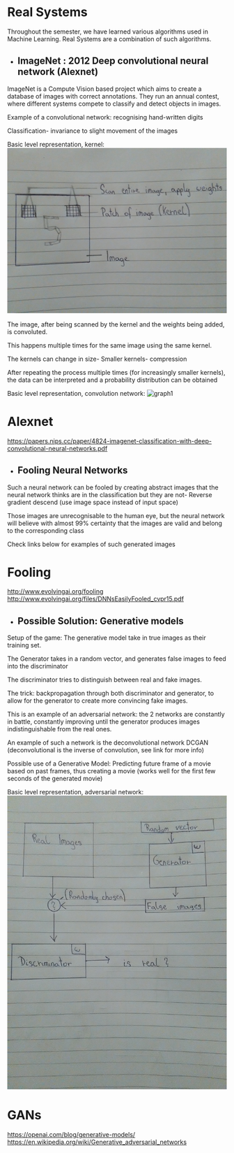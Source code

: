 # Real Systems

Throughout the semester, we have learned various algorithms used in Machine Learning. Real Systems are a combination of such algorithms.

- ## ImageNet : 2012 Deep convolutional neural network (Alexnet)

ImageNet is a Compute Vision based project which aims to create a database of images with correct annotations. They run an annual contest, where different systems compete to classify and detect objects in images.

Example of a convolutional network: recognising hand-written digits

Classification- invariance to slight movement of the images

Basic level representation, kernel:
![graph1](/img/lecture-24/Kernel.jpg)


The image, after being scanned by the kernel and the weights being added, is convoluted.

This happens multiple times for the same image using the same kernel.

The kernels can change in size-
Smaller kernels- compression

After repeating the process multiple times (for increasingly smaller kernels), the data can be interpreted and a probability distribution can be obtained

Basic level representation, convolution network:
![graph1](/img/lecture-24/Convolution.jpg)




# Alexnet
https://papers.nips.cc/paper/4824-imagenet-classification-with-deep-convolutional-neural-networks.pdf



- ## Fooling Neural Networks

Such a neural network can be fooled by creating abstract images that the neural network thinks are in the classification but they are not- Reverse gradient descend
(use image space instead of input space)

Those images are unrecognisable to the human eye, but the neural network will believe with almost 99% certainty that the images are valid and belong to the corresponding class

Check links below for examples of such generated images


# Fooling
http://www.evolvingai.org/fooling
http://www.evolvingai.org/files/DNNsEasilyFooled_cvpr15.pdf

- ## Possible Solution: Generative models

Setup of the game:
The generative model take in true images as their training set.

The Generator takes in a random vector, and generates false images to feed into the discriminator

The discriminator tries to distinguish between real and fake images.

The trick:  backpropagation through both discriminator and generator, to allow for the generator to create more convincing fake images.

This is an example of an adversarial network: the 2 networks are constantly in battle, constantly improving until the generator produces images indistinguishable from the real ones.

An example of such a network is the deconvolutional network DCGAN (deconvolutional is the inverse of convolution, see link for more info)

Possible use of a Generative Model:
Predicting future frame of a movie based on past frames, thus creating a movie (works well for the first few seconds of the generated movie)

Basic level representation, adversarial network:
![graph1](/img/lecture-24/GenerativeModel.jpg)




# GANs
https://openai.com/blog/generative-models/
https://en.wikipedia.org/wiki/Generative_adversarial_networks
